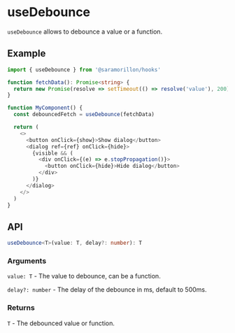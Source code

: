 # useDebounce

`useDebounce` allows to debounce a value or a function.

## Example

```typescript
import { useDebounce } from '@saramorillon/hooks'

function fetchData(): Promise<string> {
  return new Promise(resolve => setTimeout(() => resolve('value'), 200))
}

function MyComponent() {
  const debouncedFetch = useDebounce(fetchData)

  return (
    <>
      <button onClick={show}>Show dialog</button>
      <dialog ref={ref} onClick={hide}>
        {visible && (
          <div onClick={(e) => e.stopPropagation()}>
            <button onClick={hide}>Hide dialog</button>
          </div>
        )}
      </dialog>
    </>
  )
}
```

## API

```typescript
useDebounce<T>(value: T, delay?: number): T
```

### Arguments

`value: T` - The value to debounce, can be a function.

`delay?: number` - The delay of the debounce in ms, default to 500ms.


### Returns

`T` - The debounced value or function.
